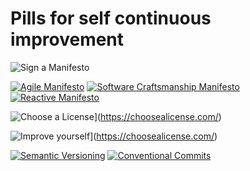 # Pills for self continuous improvement

![Sign a Manifesto](https://img.shields.io/badge/STEP-%20Sign%20a%20Manifesto-blue.svg)

[![Agile Manifesto](https://img.shields.io/badge/Manifesto-%20Agile-green.svg)](http://agilemanifesto.org/)
[![Software Craftsmanship Manifesto](https://img.shields.io/badge/Manifesto-%20Software%20Craftsmanship-green.svg)](http://manifesto.softwarecraftsmanship.org/)
[![Reactive Manifesto](https://img.shields.io/badge/Manifesto-%20Reactive-green.svg)](http://www.reactivemanifesto.org/)

![Choose a License](https://img.shields.io/badge/STEP-%20Choose%20a%20License-blue.svg)](https://choosealicense.com/)


![Improve yourself](https://img.shields.io/badge/STEP-%20Improve%20yourself-blue.svg)](https://choosealicense.com/)

[![Semantic Versioning](https://img.shields.io/badge/Semantic%20Versioning-2.0.0-green.svg)](http://semver.org/)
[![Conventional Commits](https://img.shields.io/badge/Conventional%20Commits-1.0.0-yellow.svg)](https://conventionalcommits.org)
